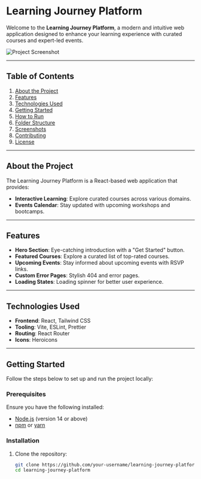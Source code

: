 # Learning Journey Platform

Welcome to the **Learning Journey Platform**, a modern and intuitive web application designed to enhance your learning experience with curated courses and expert-led events.

![Project Screenshot](https://via.placeholder.com/1200x600.png?text=Project+Screenshot)

---

## Table of Contents

1. [About the Project](#about-the-project)
2. [Features](#features)
3. [Technologies Used](#technologies-used)
4. [Getting Started](#getting-started)
5. [How to Run](#how-to-run)
6. [Folder Structure](#folder-structure)
7. [Screenshots](#screenshots)
8. [Contributing](#contributing)
9. [License](#license)

---

## About the Project

The Learning Journey Platform is a React-based web application that provides:
- **Interactive Learning**: Explore curated courses across various domains.
- **Events Calendar**: Stay updated with upcoming workshops and bootcamps.

---

## Features

- **Hero Section**: Eye-catching introduction with a "Get Started" button.
- **Featured Courses**: Explore a curated list of top-rated courses.
- **Upcoming Events**: Stay informed about upcoming events with RSVP links.
- **Custom Error Pages**: Stylish 404 and error pages.
- **Loading States**: Loading spinner for better user experience.

---

## Technologies Used

- **Frontend**: React, Tailwind CSS
- **Tooling**: Vite, ESLint, Prettier
- **Routing**: React Router
- **Icons**: Heroicons

---

## Getting Started

Follow the steps below to set up and run the project locally:

### Prerequisites

Ensure you have the following installed:
- [Node.js](https://nodejs.org/) (version 14 or above)
- [npm](https://www.npmjs.com/) or [yarn](https://yarnpkg.com/)

### Installation

1. Clone the repository:
   ```bash
   git clone https://github.com/your-username/learning-journey-platform.git
   cd learning-journey-platform
